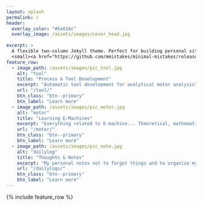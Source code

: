 ```yaml
---
layout: splash
permalink: /
header:
  overlay_color: "#5e616c"
  overlay_image: /assets/images/cover_head.jpg
  
excerpt: >
  A flexible two-column Jekyll theme. Perfect for building personal sites, blogs, and portfolios.<br />
  <small><a href="https://github.com/mmistakes/minimal-mistakes/releases/tag/4.20.1">Latest release v4.20.1</a></small>
feature_row:
  - image_path: /assets/images/pic_tool.jpg
    alt: "tool"
    title: "Process & Tool Development"
    excerpt: "Automatic tool development for analytical motor analysis"
    url: "/tool/"
    btn_class: "btn--primary"
    btn_label: "Learn more"
  - image_path: /assets/images/pic_motor.jpg
    alt: "motor"
    title: "Learning E-Machines"
    excerpt: "Everything related to E-machine... Theoretical, mathematical background and some practical experience"
    url: "/motor/"
    btn_class: "btn--primary"
    btn_label: "Learn more"
  - image_path: /assets/images/pic_note.jpg
    alt: "dailylog"
    title: "Thoughts & Notes"
    excerpt: "My personal notes not to forget things and to organize my unnecessary thoughts"
    url: "/dailylogs/"
    btn_class: "btn--primary"
    btn_label: "Learn more"      
---
```


{% include feature_row %}
